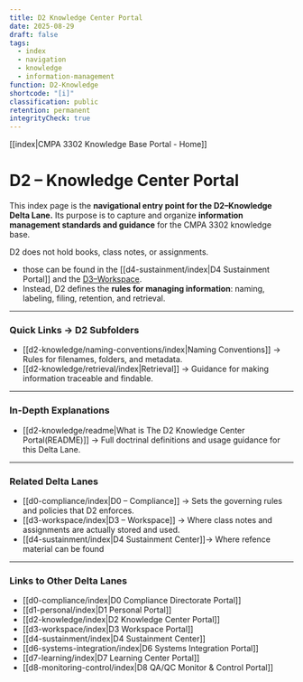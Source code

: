 ```yaml
---
title: D2 Knowledge Center Portal
date: 2025-08-29
draft: false
tags:
  - index
  - navigation
  - knowledge
  - information-management
function: D2-Knowledge
shortcode: "[i]"
classification: public
retention: permanent
integrityCheck: true
---
```

[[index|CMPA 3302 Knowledge Base Portal - Home]] 
# D2 – Knowledge Center Portal  

This index page is the **navigational entry point for the D2–Knowledge
Delta Lane.** Its purpose is to capture and organize **information
management standards and guidance** for the CMPA 3302 knowledge base.  

D2 does not hold books, class notes, or assignments.
- those can be found in the [[d4-sustainment/index|D4 Sustainment Portal]] and the [D3–Workspace](../D3-Workspace/index). 
- Instead, D2 defines the **rules for managing information**: naming, labeling, filing, retention, and retrieval.  

---
### Quick Links → D2 Subfolders  

- [[d2-knowledge/naming-conventions/index|Naming Conventions]] → Rules for filenames, folders, and metadata.  
- [[d2-knowledge/retrieval/index|Retrieval]] → Guidance for making information traceable and findable.  

---
### In-Depth Explanations  

- [[d2-knowledge/readme|What is The D2 Knowledge Center Portal(README)]] → Full doctrinal definitions and usage guidance for this Delta Lane.  

---
### Related Delta Lanes  

- [[d0-compliance/index|D0 – Compliance]] → Sets the governing rules and policies that D2 enforces.  
- [[d3-workspace/index|D3 – Workspace]] → Where class notes and assignments are actually stored and used.  
- [[d4-sustainment/index|D4 Sustainment Center]]→ Where refence material can be found

---
### Links to Other Delta Lanes  

- [[d0-compliance/index|D0 Compliance Directorate Portal]]
- [[d1-personal/index|D1 Personal Portal]]  
- [[d2-knowledge/index|D2 Knowledge Center Portal]]
- [[d3-workspace/index|D3 Workspace Portal]] 
- [[d4-sustainment/index|D4 Sustainment Center]]  
- [[d6-systems-integration/index|D6 Systems Integration Portal]]  
- [[d7-learning/index|D7 Learning Center Portal]]  
- [[d8-monitoring-control/index|D8 QA/QC Monitor & Control Portal]]  